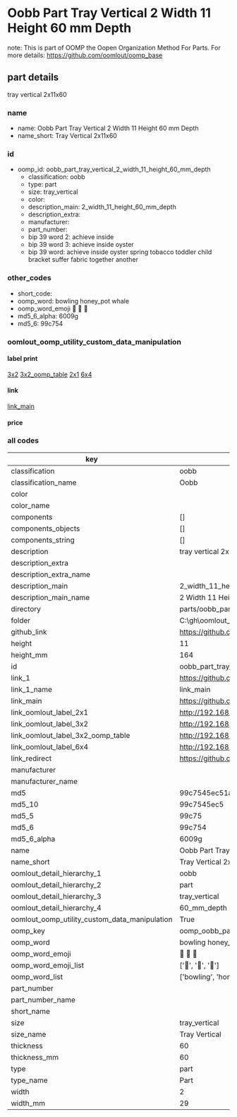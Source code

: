 # Oobb Part Tray Vertical 2 Width 11 Height 60 mm Depth  

note: This is part of OOMP the Oopen Organization Method For Parts. For more details: https://github.com/oomlout/oomp_base

##  part details
  



tray vertical 2x11x60



### name
* name: Oobb Part Tray Vertical 2 Width 11 Height 60 mm Depth
* name_short: Tray Vertical 2x11x60 
### id
* oomp_id: oobb_part_tray_vertical_2_width_11_height_60_mm_depth
  * classification: oobb
  * type: part
  * size: tray_vertical
  * color: 
  * description_main: 2_width_11_height_60_mm_depth
  * description_extra: 
  * manufacturer: 
  * part_number: 
  * bip 39 word 2: achieve inside
  * bip 39 word 3: achieve inside oyster
  * bip 39 word: achieve inside oyster spring tobacco toddler child bracket suffer fabric together another

### other_codes
* short_code: 
* oomp_word: bowling honey_pot whale
* oomp_word_emoji :bowling: :honey_pot: :whale:
* md5_6_alpha: 6009g
* md5_6: 99c754






### oomlout_oomp_utility_custom_data_manipulation
#### label print
[3x2](http://192.168.1.245:1112/?label=oomp%206009g)
[3x2_oomp_table](http://192.168.1.108:1112/?label=oomp%206009g)
[2x1](http://192.168.1.242:1112/?label=oomp%206009g)
[6x4](http://192.168.1.55:1112/?label=oomp%206009g)    

#### link

[link_main](https://github.com/oomlout/oomlout_oobb_version_4_generated_parts/tree/main/navigation_oomp/oobb/part/tray_vertical/2_width_11_height_60_mm_depth/part)                              

#### price







### all codes 
| key | value |  
| --- | --- |  
| classification | oobb |  
| classification_name | Oobb |  
| color |  |  
| color_name |  |  
| components | [] |  
| components_objects | [] |  
| components_string | [] |  
| description | tray vertical 2x11x60 |  
| description_extra |  |  
| description_extra_name |  |  
| description_main | 2_width_11_height_60_mm_depth |  
| description_main_name | 2 Width 11 Height 60 mm Depth |  
| directory | parts/oobb_part_tray_vertical_2_width_11_height_60_mm_depth |  
| folder | C:\gh\oomlout_oobb_version_4_generated_parts\parts\oobb_part_tray_vertical_2_width_11_height_60_mm_depth |  
| github_link | https://github.com/oomlout/oomlout_oomp_part_src/tree/main/parts/oobb_part_tray_vertical_2_width_11_height_60_mm_depth |  
| height | 11 |  
| height_mm | 164 |  
| id | oobb_part_tray_vertical_2_width_11_height_60_mm_depth |  
| link_1 | https://github.com/oomlout/oomlout_oobb_version_4_generated_parts/tree/main/navigation_oomp/oobb/part/tray_vertical/2_width_11_height_60_mm_depth/part |  
| link_1_name | link_main |  
| link_main | https://github.com/oomlout/oomlout_oobb_version_4_generated_parts/tree/main/navigation_oomp/oobb/part/tray_vertical/2_width_11_height_60_mm_depth/part |  
| link_oomlout_label_2x1 | http://192.168.1.242:1112/?label=oomp%206009g |  
| link_oomlout_label_3x2 | http://192.168.1.245:1112/?label=oomp%206009g |  
| link_oomlout_label_3x2_oomp_table | http://192.168.1.108:1112/?label=oomp%206009g |  
| link_oomlout_label_6x4 | http://192.168.1.55:1112/?label=oomp%206009g |  
| link_redirect | https://github.com/oomlout/oomlout_oobb_version_4_generated_parts/tree/main/parts/oobb_tray_vertical_02_11_60 |  
| manufacturer |  |  
| manufacturer_name |  |  
| md5 | 99c7545ec51ac4ff8df19d333cdd480e |  
| md5_10 | 99c7545ec5 |  
| md5_5 | 99c75 |  
| md5_6 | 99c754 |  
| md5_6_alpha | 6009g |  
| name | Oobb Part Tray Vertical 2 Width 11 Height 60 mm Depth |  
| name_short | Tray Vertical 2x11x60  |  
| oomlout_detail_hierarchy_1 | oobb |  
| oomlout_detail_hierarchy_2 | part |  
| oomlout_detail_hierarchy_3 | tray_vertical |  
| oomlout_detail_hierarchy_4 | 60_mm_depth |  
| oomlout_oomp_utility_custom_data_manipulation | True |  
| oomp_key | oomp_oobb_part_tray_vertical_2_width_11_height_60_mm_depth |  
| oomp_word | bowling honey_pot whale |  
| oomp_word_emoji | :bowling: :honey_pot: :whale: |  
| oomp_word_emoji_list | [':bowling:', ':honey_pot:', ':whale:'] |  
| oomp_word_list | ['bowling', 'honey_pot', 'whale'] |  
| part_number |  |  
| part_number_name |  |  
| short_name |  |  
| size | tray_vertical |  
| size_name | Tray Vertical |  
| thickness | 60 |  
| thickness_mm | 60 |  
| type | part |  
| type_name | Part |  
| width | 2 |  
| width_mm | 29 |  
